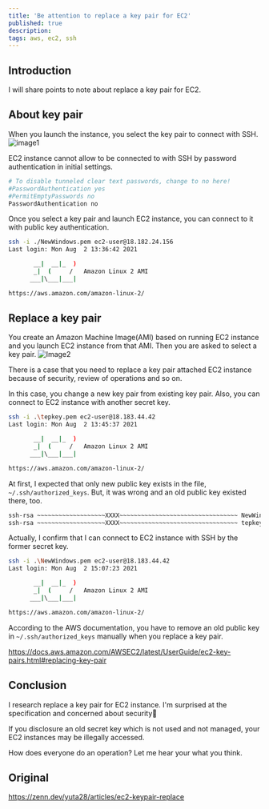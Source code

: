 ```yaml
---
title: 'Be attention to replace a key pair for EC2'
published: true
description:
tags: aws, ec2, ssh
---
```


## Introduction

I will share points to note about replace a key pair for EC2.

## About key pair

When you launch the instance, you select the key pair to connect with SSH. ![image1](https://dev-to-uploads.s3.amazonaws.com/uploads/articles/dn2ypob1sn2x6ugmpne0.png)

EC2 instance cannot allow to be connected to with SSH by password authentication in initial settings.

```bash
# To disable tunneled clear text passwords, change to no here!
#PasswordAuthentication yes
#PermitEmptyPasswords no
PasswordAuthentication no
```

Once you select a key pair and launch EC2 instance, you can connect to it with public key authentication.

```bash
ssh -i ./NewWindows.pem ec2-user@18.182.24.156
Last login: Mon Aug  2 13:36:42 2021

       __|  __|_  )
       _|  (     /   Amazon Linux 2 AMI
      ___|\___|___|

https://aws.amazon.com/amazon-linux-2/
```

## Replace a key pair

You create an Amazon Machine Image(AMI) based on running EC2 instance and you launch EC2 instance from that AMI. Then you are asked to select a key pair. ![Image2](https://dev-to-uploads.s3.amazonaws.com/uploads/articles/5rdd7g3irkdhlotloxvd.png)

There is a case that you need to replace a key pair attached EC2 instance because of security, review of operations and so on.

In this case, you change a new key pair from existing key pair. Also, you can connect to EC2 instance with another secret key.

```bash
ssh -i .\tepkey.pem ec2-user@18.183.44.42
Last login: Mon Aug  2 13:45:37 2021

       __|  __|_  )
       _|  (     /   Amazon Linux 2 AMI
      ___|\___|___|

https://aws.amazon.com/amazon-linux-2/
```

At first, I expected that only new public key exists in the file, `~/.ssh/authorized_keys`. But, it was wrong and an old public key existed there, too.

```bash
ssh-rsa ~~~~~~~~~~~~~~~~~~~XXXX~~~~~~~~~~~~~~~~~~~~~~~~~~~~~~~~~ NewWindows
ssh-rsa ~~~~~~~~~~~~~~~~~~~XXXX~~~~~~~~~~~~~~~~~~~~~~~~~~~~~~~~~ tepkey
```

Actually, I confirm that I can connect to EC2 instance with SSH by the former secret key.

```bash
ssh -i .\NewWindows.pem ec2-user@18.183.44.42
Last login: Mon Aug  2 15:07:23 2021

       __|  __|_  )
       _|  (     /   Amazon Linux 2 AMI
      ___|\___|___|

https://aws.amazon.com/amazon-linux-2/
```

According to the AWS documentation, you have to remove an old public key in `~/.ssh/authorized_keys` manually when you replace a key pair.

https://docs.aws.amazon.com/AWSEC2/latest/UserGuide/ec2-key-pairs.html#replacing-key-pair

## Conclusion

I research replace a key pair for EC2 instance. I'm surprised at the specification and concerned about security🤔

If you disclosure an old secret key which is not used and not managed, your EC2 instances may be illegally accessed.

How does everyone do an operation? Let me hear your what you think.

## Original

https://zenn.dev/yuta28/articles/ec2-keypair-replace
